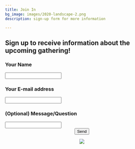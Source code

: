 ```yaml
---
title: Join In
bg_image: images/2020-landscape-2.png
description: sign-up form for more information

---
```

## Sign up to receive information about the upcoming gathering!

<form action="[https://getform.io/f/90d4734d-956d-41db-b285-c2898d6a7d60](https://getform.io/f/90d4734d-956d-41db-b285-c2898d6a7d60 "https://getform.io/f/90d4734d-956d-41db-b285-c2898d6a7d60")" method="POST">

### Your Name

<input type="text" name="name">

### Your E-mail address

<input type="email" name="email">

### (Optional) Message/Question

<input type="text" name="message">

<br>

<center><button type="submit">Send</button> 

</form>

<br>

![](images/2020-three-quarters-1.png)